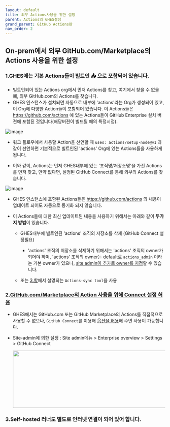 ```yaml
---
layout: default
title: 외부 Actions사용을 위한 설정
parent: Actions의 GHES설정
grand_parent: GitHub Actions란
nav_order: 2
---
```



## On-prem에서 외부 GitHub.com/Marketplace의 Actions 사용을 위한 설정 

### 1.GHES에는 기본 Actions들이 빌트인 📥 으로 포함되어 있습니다. 

  - 빌트인되어 있는 Actions org에서 먼저 Actions를 찾고, 여기에서 찾을 수 없을 떄, 외부 GitHub.com의 Actions를 찾습니다. 
  - GHES 인스턴스가 설치되면 자동으로 내부에 'actions'라는 Org가 생성되어 있고, 이 Org에 다양한 Action들이 포함되어 있습니다. 이 Actions들은 https://github.com/actions 에 있는 Actions들이 GitHub Enterprise 설치 버젼에 포함된 것입니다(해당버젼이 빌드될 때의 특정시점). 

   ![image](https://user-images.githubusercontent.com/40287191/121540180-3a9d3b80-ca41-11eb-9516-2b81dd8b5751.png)

 
 
 - 워크 플로우에서 사용할 Action을 선언할 때 `uses: actions/setup-node@v1` 과 같이 선언하면 기본적으로 빌트인된 'actions' Org에 있는 Actions들을 사용하게 됩니다.
 
 - 이와 같이, Actions는 먼저 GHES내부에 있는 '조직명/저장소명'을 가진 Actions를 먼저 찾고, 만약 없다면, 설정된 GitHub Connect를 통해 외부의 Actions를 찾습니다. 
 
  ![image](https://user-images.githubusercontent.com/40287191/121542232-f14deb80-ca42-11eb-9c1d-c0252d4749d5.png)

 
 - GHES 인스턴스에 포함된 Actions들은 https://github.com/actions 의 내용이 업데이트 되어도 자동으로 동기화 되지 않습니다. 
 
 - 이 Actions들에 대한 최신 업데이트된 내용을 사용하기 위해서는 아래와 같이 **두가지 방법**이 있습니다. 
 
    - GHES내부에 빌트인된 'actions' 조직의 저장소를 삭제 (GitHub Connect 설정필요) 
    
       - 'actions' 조직의 저장소를 삭제하기 위해서는 'actions' 조직의 owner가 되어야 하며, 'actions' 조직의 owner는 default로 `actions_admin` 이라는 기본 owner가 있으나, [site admin이 추가로 owner를 지정](https://docs.github.com/en/enterprise-server@latest/admin/github-actions/managing-access-to-actions-from-githubcom/manually-syncing-actions-from-githubcom#prerequisitesadmin)할 수 있습니다. 
   
    - 또는 [3.항](https://github.com/exceeders/Actions_GHES_gettingStarted#3-connect-%EC%84%A4%EC%A0%95-%EB%B0%8F-self-hosted-%EB%9F%AC%EB%84%88%EC%9D%98-%EC%9D%B8%ED%84%B0%EB%84%B7-%EC%97%B0%EA%B2%B0%EC%9D%B4-%EB%B6%88%EA%B0%80%ED%95%9C-%EA%B2%BD%EC%9A%B0-action-sync-tool-%EC%82%AC%EC%9A%A9)에서 설명되는 `Actions-sync tool`을 사용
 
 
### 2.[GitHub.com/Marketplace의 Action 사용을 위해 Connect 설정 허용](https://docs.github.com/en/enterprise-server@latest/admin/github-actions/managing-access-to-actions-from-githubcom/enabling-automatic-access-to-githubcom-actions-using-github-connect)
 
 - GHES에서는 GitHub.com 또는 GitHub Marketplace의 Actions를 직접적으로 사용할 수 없으나, `GitHub Connect`를 이용해 [옵션을 허용](https://docs.github.com/en/enterprise-server@latest/admin/github-actions/managing-access-to-actions-from-githubcom/enabling-automatic-access-to-githubcom-actions-using-github-connect#enabling-automatic-access-to-all-githubcom-actions)해 주면 사용이 가능합니다. 
 
 - Site-admin에 의한 설정 : Site admin메뉴 > Enterprise overview > Settings > GitHub Connect 
  
   <img src="https://user-images.githubusercontent.com/40287191/121316856-b1a0da00-c944-11eb-91d8-203ac1641481.png" width="500" height="180">

### 3.Self-hosted 러너도 별도로 인터넷 연결이 되어 있어 합니다. 